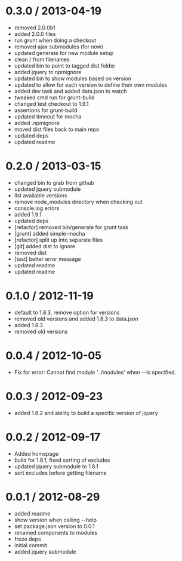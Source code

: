 
0.3.0 / 2013-04-19 
==================

  * removed 2.0.0b1
  * added 2.0.0 files
  * run grunt when doing a checkout
  * removed ajax submodules (for now)
  * updated generate for new module setup
  * clean / from filenames
  * updated bin to point to tagged dist folder
  * added jquery to npmignore
  * updated bin to show modules based on version
  * updated to allow for each version to define their own modules
  * added dev task and added data.json to watch
  * tweaked cmd run for grunt-build
  * changed test checkout to 1.9.1
  * assertions for grunt-build
  * updated timeout for mocha
  * added .npmignore
  * moved dist files back to main repo
  * updated deps
  * updated readme

0.2.0 / 2013-03-15 
==================

  * changed bin to grab from github
  * updated jquery submodule
  * list available versions
  * remove node_modules directory when checking out
  * console.log errors
  * added 1.9.1
  * updated deps
  * [refactor] removed bin/generate for grunt task
  * [grunt] added simple-mocha
  * [refactor] split up into separate files
  * [git] added dist to ignore
  * removed dist
  * [test] better error message
  * updated readme
  * updated readme

0.1.0 / 2012-11-19 
==================

  * default to 1.8.3, remove option for versions
  * removed old versions and added 1.8.3 to data.json
  * added 1.8.3
  * removed old versions

0.0.4 / 2012-10-05 
==================

  * Fix for error: Cannot find module '../modules' when --ls specified.

0.0.3 / 2012-09-23 
==================

  * added 1.8.2 and ability to build a specific version of jquery

0.0.2 / 2012-09-17 
==================

  * Added homepage
  * build for 1.8.1, fixed sorting of excludes
  * updated jquery submodule to 1.8.1
  * sort excludes before getting filename

0.0.1 / 2012-08-29 
==================

  * added readme
  * show version when calling --help
  * set package.json version to 0.0.1
  * renamed components to modules
  * froze deps
  * initial commit
  * added jquery submodule
